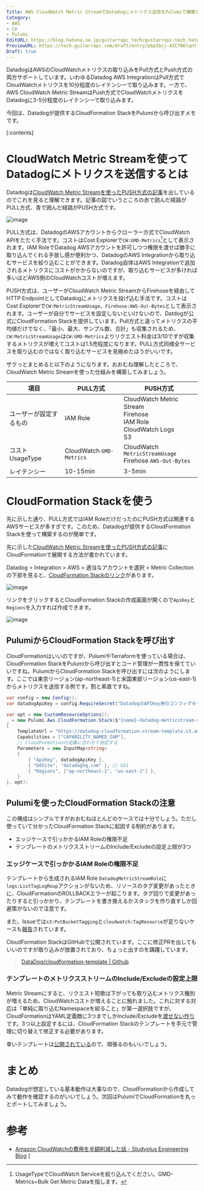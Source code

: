 ```yaml
---
Title: AWS CloudWatch Metric StreamでDatadogにメトリクス送信をPulumiで構築する
Category:
- AWS
- C#
- Pulumi
EditURL: https://blog.hatena.ne.jp/guitarrapc_tech/guitarrapc-tech.hatenablog.com/atom/entry/6802418398331919687
PreviewURL: https://tech.guitarrapc.com/draft/entry/pbp1bcj-AICfN6lqntfZJHAMEj4
Draft: true
---
```


DatadogはAWSのCloudWatchメトリクスの取り込みをPull方式とPush方式の両方サポートしています。いわゆるDatadog AWS IntegrationはPull方式でCloudWatchメトリクスを10分程度のレイテンシーで取り込みます。一方で、AWS CloudWatch Metric StreamはPush方式でCloudWatchメトリクスをDatadogに3-5分程度のレイテンシーで取り込みます。

今回は、Datadogが提供するCloudFormation StackをPulumiから呼び出すメモです。

[:contents]

# CloudWatch Metric Streamを使ってDatadogにメトリクスを送信するとは

Datadogは[CloudWatch Metric Streamを使ったPUSH方式の記事](https://docs.datadoghq.com/ja/integrations/guide/aws-cloudwatch-metric-streams-with-kinesis-data-firehose/?tab=cloudformation)を出しているのでこれを見ると理解できます。記事の図でいうところの赤で囲んだ経路がPULL方式、青で囲んだ経路がPUSH方式です。

![image](https://github.com/user-attachments/assets/ce3688ad-5fbd-4956-ad99-9d2dd0ae91fb)

PULL方式は、DatadogのAWSアカウントからクローラー方式でCloudWatch APIをたたく手法です。コストはCost Explorerで`CW:GMD-Metrics`[^1]として表示されます。IAM RoleでDatadog AWSアカウントを許可しつつ権限を渡せば勝手に取り込んでくれる手放し感が便利かつ、DatadogのAWS Integrationから取り込むサービスを絞り込むことができます。Datadog自体はAWS Integrationで追加されるメトリクスにコストがかからないのですが、取り込むサービスが多ければ多いほどAWS側のCloudWatchコストが増えます。

PUSH方式は、ユーザーがCloudWatch Metric StreamからFirehoseを経由してHTTP EndpointとしてDatadogにメトリクスを投げ込む手法です。コストはCost Explorerで`CW:MetricStreamUsage`、`Firehose:AWS-Out-Bytes`として表示されます。ユーザーが自分でサービスを設定しないといけないので、Datdogが公式にCloudFormation Stackを提供しています。Pull方式と違ってメトリクスの平均値だけでなく、「最小、最大、サンプル数、合計」も収集されるため、`CW:MetricStreamUsage`は`CW:GMD-Metrics`よりリクエスト料金は3/10ですが収集するメトリクスが増えてコストは1.5売程度になります。PULL方式同様全サービスを取り込むのではなく取り込むサービスを見極めたほうがいいです。

ザクっとまとめると以下のようになります。おおむね理解したところで、CloudWatch Metric Streamを使った仕組みを構築してみましょう。

| 項目 | PULL方式 | PUSH方式 |
| --- | --- | --- |
| ユーザーが設定するもの | IAM Role | CloudWatch Metric Stream<br/>Firehose<br/>IAM Role<br/>CloudWatch Logs<br/>S3 |
| コスト UsageType | CloudWatch `GMD-Metrics` | CloudWatch `MetricStreamUsage`<br/> Firehose `AWS-Out-Bytes` |
| レイテンシー | 10-15min | 3-5min |

# CloudFormation Stackを使う

先に示した通り、PULL方式ではIAM RoleだけだったのにPUSH方式は関連するAWSサービスが多すぎです。このため、Datadogが提供するCloudFormation Stackを使って構築するのが簡単です。

先に示した[CloudWatch Metric Streamを使ったPUSH方式の記事](https://docs.datadoghq.com/ja/integrations/guide/aws-cloudwatch-metric-streams-with-kinesis-data-firehose/?tab=cloudformation)にCloudFormationで展開する方法が書かれています。

Datadog > Integration > AWS > 適当なアカウントを選択 > Metric Collectionの下部を見ると、[CloudFormation Stackのリンク](https://console.aws.amazon.com/cloudformation/home?region=us-east-1#/stacks/quickcreate?stackName=DatadogMetricStreams&templateURL=https://datadog-cloudformation-stream-template.s3.amazonaws.com/aws/streams_main.yaml&param_DdSite=datadoghq.com)があります。

![image](https://github.com/user-attachments/assets/7a257e30-2fdd-423a-9f1f-f853df0c8bde)

リンクをクリックするとCloudFormation Stackの作成画面が開くので`ApiKey`と`Regions`を入力すれば作成できます。

![image](https://github.com/user-attachments/assets/fed2c033-6a5b-46df-ac34-0362d46ddbab)

## PulumiからCloudFormation Stackを呼び出す

CloudFormationはいいのですが、PulumiやTerraformを使っている場合は、CloudFormation StackをPulumiから呼び出すとコード管理が一貫性を保てていいですね。PulumiからCloudFormation Stackを呼び出すには次のようにします。ここでは東京リージョン(ap-northeast-1)と米国東部リージョン(us-east-1)からメトリクスを送信する例です。割と素直ですね。

```cs
var config = new Config();
var datadogApiKey = config.RequireSecret("DatadogのAPIKey用のコンフィグキー");

var opt = new CustomResourceOptions();
_ = new Pulumi.Aws.CloudFormation.Stack($"{name}-datadog-metricstream-stack", new()
{
    TemplateUrl = "https://datadog-cloudformation-stream-template.s3.amazonaws.com/aws/streams_main.yaml",
    Capabilities = ["CAPABILITY_NAMED_IAM"],
    // CloudFormationの定義に合わせて指定する
    Parameters = new InputMap<string>
    {
        { "ApiKey", datadogApiKey },
        { "DdSite", "datadoghq.com" }, // US1
        { "Regions", ["ap-northeast-1", "us-east-1"] },
    }
}, opt);
```

## Pulumiを使ったCloudFormation Stackの注意

この構成はシンプルですがおおむねほとんどのケースでは十分でしょう。ただし使っていて分かったCloudFormation Stackに起因する制約があります。

* エッジケースで引っかかるIAM Roleの権限不足
* テンプレートのメトリクスストリームのInclude/Excludeの設定上限が3つ

### エッジケースで引っかかるIAM Roleの権限不足

テンプレートから生成されるIAM Role `DatadogMetricStreamRole`に`logs:ListTagLogRoup`アクションがないため、リソースのタグ変更があったときに、CloudFormationのROLLBACKエラーが起こります。タグ回りで変更があったりすると引っかかり、テンプレートを書き換えるかスタックを作り直すしか回避策がないので注意です。

また、Issueでは`s3:PutBucketTagging`と`cloudwatch:TagResource`が足りないケースも[報告](https://github.com/DataDog/cloudformation-template/issues/125)されています。

CloudFormation StackはGitHubで公開されています。ここに修正PRを出してもいいのですが取り込みが放置されており、ちょっと出すのを躊躇しています。

> [DataDog/cloudformation-template | Github](https://github.com/DataDog/cloudformation-template)

### テンプレートのメトリクスストリームのInclude/Excludeの設定上限

Metric Streamにすると、リクエスト短歌は下がっても取り込むメトリクス種別が増えるため、CloudWatchコストが増えることに触れました。これに対する対応は「単純に取り込むNamespaceを絞ること」が第一選択肢ですが、CloudFormationはYAML定義敵に3つまでしかInclude/Excludeを[渡せない作り](https://github.com/DataDog/cloudformation-template/blob/302ec20f596e988c7a2091f95a9c505a1663b8db/aws_streams/streams_single_region.yaml#L174-L203)です。3つ以上設定するには、CloudFormation Stackのテンプレートを手元で管理に切り替えて修正する必要があります。

幸いテンプレートは[公開されている](https://github.com/DataDog/cloudformation-template/tree/master/aws_streams)ので、頑張るのもいいでしょう。

# まとめ

Datadogが想定している基本動作は大事なので、CloudFormationから作成してみて動作を確認するのがいいでしょう。次回はPulumiでCloudFormationを丸っとポートしてみましょう。

# 参考

* [Amazon CloudWatchの費用を半額削減した話 - Studyplus Engineering Blog](https://tech.studyplus.co.jp/entry/2023/10/16/100000)
]

[^1]: UsageTypeでCloudWatch Serviceを絞り込んでください。GMD-Metrics=Bulk Get Metric Dataを指します。
